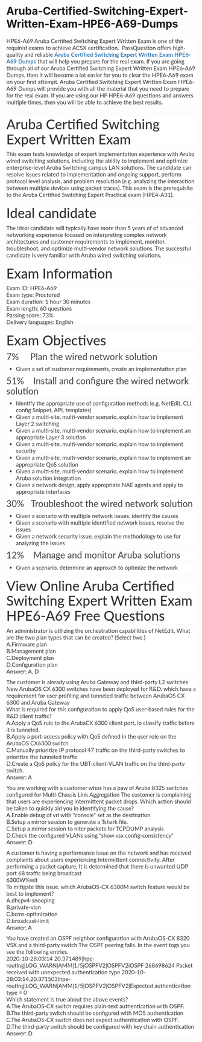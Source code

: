 # Aruba-Certified-Switching-Expert-Written-Exam-HPE6-A69-Dumps
<p>
	<span style="font-size:12px;font-weight:normal;"><span style="white-space:normal;">
	<p style="box-sizing:border-box;margin-top:0px;margin-bottom:10px;color:#333333;font-family:Lato;font-size:15px;white-space:normal;background-color:#FFFFFF;">
		HPE6-A69 Aruba Certified Switching Expert Written Exam is one of the required exams to achieve ACSX certification. &nbsp;PassQuestion offers high-quality and reliable&nbsp;<span style="box-sizing:border-box;font-weight:700;"><a href="https://www.passquestion.com/hpe6-a69.html" style="box-sizing:border-box;background-color:transparent;color:#337AB7;text-decoration-line:none;">Aruba Certified Switching Expert Written Exam HPE6-A69 Dumps</a></span>&nbsp;that will help you prepare for the real exam. If you are going through all of our Aruba Certified Switching Expert Written Exam HPE6-A69 Dumps, then it will become a lot easier for you to clear the HPE6-A69 exam on your first attempt. Aruba Certified Switching Expert Written Exam HPE6-A69 Dumps will provide you with all the material that you need to prepare for the real exam. If you are using our HP HPE6-A69 questions and answers multiple times, then you will be able to achieve the best results.
	</p>
	<p style="box-sizing:border-box;margin-top:0px;margin-bottom:10px;color:#333333;font-family:Lato;font-size:15px;white-space:normal;background-color:#FFFFFF;">
		<img alt="" src="https://www.passquestion.com/uploads/pqcom/images/20220915/225cce5d717bdf8936b66dc2eead6687.png" style="box-sizing:border-box;vertical-align:middle;max-width:100%;" />
	</p>
	<h1 style="box-sizing:border-box;margin:20px 0px 10px;font-size:36px;font-family:Lato;font-weight:500;line-height:1.1;color:#333333;white-space:normal;background-color:#FFFFFF;">
		Aruba Certified Switching Expert Written Exam
	</h1>
	<p style="box-sizing:border-box;margin-top:0px;margin-bottom:10px;color:#333333;font-family:Lato;font-size:15px;white-space:normal;background-color:#FFFFFF;">
		This exam tests knowledge of expert implementation experience with Aruba wired switching solutions, including the ability to implement and optimize enterprise-level Aruba Switching campus LAN solutions. The candidate can resolve issues related to implementation and ongoing support, perform protocol level analysis, and problem resolution (e.g. analyzing the interaction between multiple devices using packet traces). This exam is the prerequisite to the Aruba Certified Switching Expert Practical exam (HPE4-A31).
	</p>
	<h1 style="box-sizing:border-box;margin:20px 0px 10px;font-size:36px;font-family:Lato;font-weight:500;line-height:1.1;color:#333333;white-space:normal;background-color:#FFFFFF;">
		Ideal candidate
	</h1>
	<p style="box-sizing:border-box;margin-top:0px;margin-bottom:10px;color:#333333;font-family:Lato;font-size:15px;white-space:normal;background-color:#FFFFFF;">
		The ideal candidate will typically have more than 5 years of of advanced networking experience focused on interpreting complex network architectures and customer requirements to implement, monitor, troubleshoot, and optimize multi-vendor network solutions. The successful candidate is very familiar with Aruba wired switching solutions.
	</p>
	<h1 style="box-sizing:border-box;margin:20px 0px 10px;font-size:36px;font-family:Lato;font-weight:500;line-height:1.1;color:#333333;white-space:normal;background-color:#FFFFFF;">
		Exam Information
	</h1>
	<p style="box-sizing:border-box;margin-top:0px;margin-bottom:10px;color:#333333;font-family:Lato;font-size:15px;white-space:normal;background-color:#FFFFFF;">
		Exam ID: HPE6-A69<br style="box-sizing:border-box;" />
Exam type: Proctored<br style="box-sizing:border-box;" />
Exam duration: 1 hour 30 minutes<br style="box-sizing:border-box;" />
Exam length: 60 questions<br style="box-sizing:border-box;" />
Passing score: 73%<br style="box-sizing:border-box;" />
Delivery languages: English
	</p>
	<h1 style="box-sizing:border-box;margin:20px 0px 10px;font-size:36px;font-family:Lato;font-weight:500;line-height:1.1;color:#333333;white-space:normal;background-color:#FFFFFF;">
		Exam Objectives
	</h1>
	<h3 style="box-sizing:border-box;font-family:Lato;font-weight:500;line-height:1.1;color:#505050;margin-top:0px;margin-bottom:10px;font-size:24px;white-space:normal;background-color:#FFFFFF;">
		7% &nbsp; &nbsp; Plan the wired network solution
	</h3>
	<ul style="box-sizing:border-box;margin-top:0px;margin-bottom:10px;color:#333333;font-family:Lato;font-size:15px;white-space:normal;background-color:#FFFFFF;">
		<li style="box-sizing:border-box;">
			Given a set of customer requirements, create an implementation plan
		</li>
	</ul>
	<h3 style="box-sizing:border-box;font-family:Lato;font-weight:500;line-height:1.1;color:#505050;margin-top:0px;margin-bottom:10px;font-size:24px;white-space:normal;background-color:#FFFFFF;">
		51% &nbsp; &nbsp;Install and configure the wired network solution
	</h3>
	<ul style="box-sizing:border-box;margin-top:0px;margin-bottom:10px;color:#333333;font-family:Lato;font-size:15px;white-space:normal;background-color:#FFFFFF;">
		<li style="box-sizing:border-box;">
			Identify the appropriate use of configuration methods (e.g. NetEdit, CLI, config Snippet, API, templates)
		</li>
		<li style="box-sizing:border-box;">
			Given a multi-site, multi-vendor scenario, explain how to implement Layer 2 switching
		</li>
		<li style="box-sizing:border-box;">
			Given a multi-site, multi-vendor scenario, explain how to implement an appropriate Layer 3 solution
		</li>
		<li style="box-sizing:border-box;">
			Given a multi-site, multi-vendor scenario, explain how to implement security
		</li>
		<li style="box-sizing:border-box;">
			Given a multi-site, multi-vendor scenario, explain how to implement an appropriate QoS solution
		</li>
		<li style="box-sizing:border-box;">
			Given a multi-site, multi-vendor scenario, explain how to implement Aruba solution integration
		</li>
		<li style="box-sizing:border-box;">
			Given a network design, apply appropriate NAE agents and apply to appropriate interfaces
		</li>
	</ul>
	<h3 style="box-sizing:border-box;font-family:Lato;font-weight:500;line-height:1.1;color:#505050;margin-top:0px;margin-bottom:10px;font-size:24px;white-space:normal;background-color:#FFFFFF;">
		30% &nbsp; Troubleshoot the wired network solution
	</h3>
	<ul style="box-sizing:border-box;margin-top:0px;margin-bottom:10px;color:#333333;font-family:Lato;font-size:15px;white-space:normal;background-color:#FFFFFF;">
		<li style="box-sizing:border-box;">
			Given a scenario with multiple network issues, identify the causes
		</li>
		<li style="box-sizing:border-box;">
			Given a scenario with multiple identified network issues, resolve the issues
		</li>
		<li style="box-sizing:border-box;">
			Given a network security issue, explain the methodology to use for analyzing the issues
		</li>
	</ul>
	<h3 style="box-sizing:border-box;font-family:Lato;font-weight:500;line-height:1.1;color:#505050;margin-top:0px;margin-bottom:10px;font-size:24px;white-space:normal;background-color:#FFFFFF;">
		12% &nbsp; &nbsp;Manage and monitor Aruba solutions
	</h3>
	<ul style="box-sizing:border-box;margin-top:0px;margin-bottom:10px;color:#333333;font-family:Lato;font-size:15px;white-space:normal;background-color:#FFFFFF;">
		<li style="box-sizing:border-box;">
			Given a scenario, determine an approach to optimize the network
		</li>
	</ul>
	<h1 style="box-sizing:border-box;margin:20px 0px 10px;font-size:36px;font-family:Lato;font-weight:500;line-height:1.1;color:#333333;white-space:normal;background-color:#FFFFFF;">
		View Online Aruba Certified Switching Expert Written Exam HPE6-A69 Free Questions
	</h1>
	<p style="box-sizing:border-box;margin-top:0px;margin-bottom:10px;color:#333333;font-family:Lato;font-size:15px;white-space:normal;background-color:#FFFFFF;">
		An administrator is utilizing the orchestration capabilities of NetEdit. What are the two plan types that can be created? (Select two.)<br style="box-sizing:border-box;" />
A.Firmware plan<br style="box-sizing:border-box;" />
B.Management plan<br style="box-sizing:border-box;" />
C.Deployment plan<br style="box-sizing:border-box;" />
D.Configuration plan<br style="box-sizing:border-box;" />
Answer: A, D
	</p>
	<p style="box-sizing:border-box;margin-top:0px;margin-bottom:10px;color:#333333;font-family:Lato;font-size:15px;white-space:normal;background-color:#FFFFFF;">
		The customer is already using Aruba Gateway and third-party L2 switches New ArubaOS CX 6300 switches have been deployed for R&amp;D. which have a requirement for user profiling and tunneled traffic between ArubaOS CX 6300 and Aruba Gateway<br style="box-sizing:border-box;" />
What is required for this configuration to apply QoS user-based rules for the R&amp;D client traffic?<br style="box-sizing:border-box;" />
A.Apply a QoS rule to the ArubaCX 6300 client port, lo classify traffic before it is tunneled.<br style="box-sizing:border-box;" />
B.Apply a port-access policy with QoS defined in the user role on the ArubaOS CX6300 switch<br style="box-sizing:border-box;" />
C.Manually prioritize IP protocol 47 traffic on the third-party switches to prioritize the tunneled traffic<br style="box-sizing:border-box;" />
D.Create a QoS policy for the UBT-client-VLAN traffic on the third-party switch.<br style="box-sizing:border-box;" />
Answer: A
	</p>
	<p style="box-sizing:border-box;margin-top:0px;margin-bottom:10px;color:#333333;font-family:Lato;font-size:15px;white-space:normal;background-color:#FFFFFF;">
		You are working with a customer whos has a paw of Aruba 8325 switches configured for Multi-Chassis Link Aggregation The customer is complaining that users are experiencing intermittent packet drops. Which action should be taken to quickly aid you in identifying the cause?<br style="box-sizing:border-box;" />
A.Enable debug of vri with "console" set as the destination<br style="box-sizing:border-box;" />
B.Setup a mirror session to generate a Tshark file.<br style="box-sizing:border-box;" />
C.Setup a mirror session to niter packets for TCPDUMP analysis<br style="box-sizing:border-box;" />
D.Check the configured VLANs using "show vsx config-consistency"<br style="box-sizing:border-box;" />
Answer: D
	</p>
	<p style="box-sizing:border-box;margin-top:0px;margin-bottom:10px;color:#333333;font-family:Lato;font-size:15px;white-space:normal;background-color:#FFFFFF;">
		A customer is having a performance issue on the network and has received complaints about users experiencing Intermittent connectivity. After performing a packet capture, It is determined that there is unwanted UDP port 68 traffic being broadcast<br style="box-sizing:border-box;" />
6300W%wit<br style="box-sizing:border-box;" />
To mitigate this issue, which ArubaOS-CX 6300M switch feature would be best to implement?<br style="box-sizing:border-box;" />
A.dhcpv4-snooping<br style="box-sizing:border-box;" />
B.private-vlan<br style="box-sizing:border-box;" />
C.bcms-optimization<br style="box-sizing:border-box;" />
D.broadcast-limit<br style="box-sizing:border-box;" />
Answer: A
	</p>
	<p style="box-sizing:border-box;margin-top:0px;margin-bottom:10px;color:#333333;font-family:Lato;font-size:15px;white-space:normal;background-color:#FFFFFF;">
		You have created an OSPF neighbor configuration with ArubaOS-CX 8320 VSX and a third-party switch The OSPF peering falls. In the event togs you see the following entries.<br style="box-sizing:border-box;" />
2020-10-28:03:14 20.371489|hpe-routlng|LOG_WARN|AMM|1/5jOSPFV2|OSPFV2iOSPF 268698624 Packet received with unexpected authentication type 2020-10-28:03:14.20.371503|hpe-routing|LOG_WARN|AMM|1/5|OSPFV2|OSPFV2|Expected authentication type = 0<br style="box-sizing:border-box;" />
Which statement is true about the above events?<br style="box-sizing:border-box;" />
A.The ArubaOS-CX switch requires plain-text authentication with OSPF.<br style="box-sizing:border-box;" />
B.The third-party switch should be configured with MD5 authentication<br style="box-sizing:border-box;" />
C.The ArubaOS-CX switch does not expect authentication with OSPF.<br style="box-sizing:border-box;" />
D.The third-party switch should be configured with key chain authentication<br style="box-sizing:border-box;" />
Answer: D
	</p>
</span></span>
</p>
<p>
	<span style="white-space:normal;"></span> 
</p>
